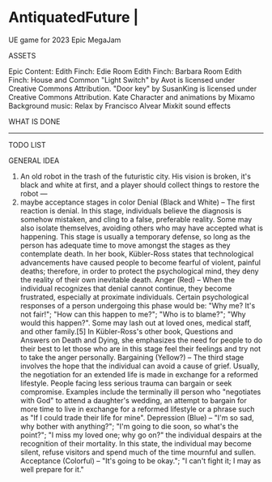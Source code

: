 # AntiquatedFuture | 
UE game for 2023 Epic MegaJam

ASSETS

Epic Content:
	Edith Finch: Edie Room
	Edith Finch: Barbara Room
	Edith Finch: House and Common
"Light Switch" by Avot is licensed under Creative Commons Attribution.
"Door key" by SusanKing is licensed under Creative Commons Attribution.
Kate Character and animations by Mixamo
Background music: Relax by Francisco Alvear
Mixkit sound effects


WHAT IS DONE


----------

TODO LIST

GENERAL IDEA

1. An old robot in the trash of the futuristic city. His vision is broken, it's black and white at first, 
and a player should collect things to restore the robot — 
2. maybe acceptance stages in color
	Denial (Black and White)
		– The first reaction is denial. In this stage, individuals believe the diagnosis is somehow mistaken, and cling to a false,
		preferable reality. Some may also isolate themselves, avoiding others who may have accepted what is happening. This stage 
		is usually a temporary defense, so long as the person has adequate time to move amongst the stages as they contemplate death.
		In her book, Kübler-Ross states that technological advancements have caused people to become fearful of violent, painful deaths; 
		therefore, in order to protect the psychological mind, they deny the reality of their own inevitable death. 
	Anger (Red)
		– When the individual recognizes that denial cannot continue, they become frustrated, especially at proximate individuals. Certain 
		psychological responses of a person undergoing this phase would be: "Why me? It's not fair!"; "How can this happen to me?"; 
		"Who is to blame?"; "Why would this happen?". Some may lash out at loved ones, medical staff, and other family.[5] 
		In Kübler-Ross's other book, Questions and Answers on Death and Dying, she emphasizes the need for people to do their best 
		to let those who are in this stage feel their feelings and try not to take the anger personally.
	Bargaining (Yellow?)
		– The third stage involves the hope that the individual can avoid a cause of grief. Usually, the negotiation for an extended life 
		is made in exchange for a reformed lifestyle. People facing less serious trauma can bargain or seek compromise. 
		Examples include the terminally ill person who "negotiates with God" to attend a daughter's wedding, an attempt 
		to bargain for more time to live in exchange for a reformed lifestyle or a phrase such as "If I could trade their life for mine".
	Depression (Blue) 
		– "I'm so sad, why bother with anything?"; "I'm going to die soon, so what's the point?"; 
		"I miss my loved one; why go on?" the individual despairs at the recognition of their mortality.
		In this state, the individual may become silent, refuse visitors and spend much of the time mournful and sullen.
	Acceptance (Colorful)
		– "It's going to be okay."; "I can't fight it; I may as well prepare for it."